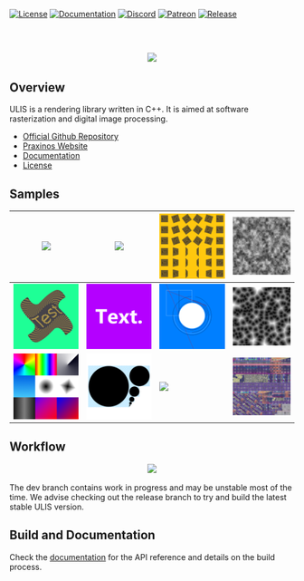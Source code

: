 [![License](https://img.shields.io/badge/License-Read_EULA-black)](#)
[![Documentation](https://img.shields.io/badge/Documentation-Visit-yellow)](https://praxinos.coop/Documentation/ULIS/Developer/version/dev/html/)
[![Discord](https://img.shields.io/discord/639891086369882112?label=Discord&style=flat&logo=Discord&logoColor=whitesmoke&color=mediumslateblue)](https://discordapp.com/invite/gEd6pj7)
[![Patreon](https://img.shields.io/badge/Patreon-Donate-tomato.svg?style=flat&logo=Patreon)](https://www.patreon.com/praxinos)
[![Release](https://img.shields.io/github/release/Praxinos/ULIS.svg)](https://github.com/Praxinos/ULIS/releases)

## 
<br>

<p align="center">
    <img src="meta/image/logo/github.png">
</p>

## Overview
ULIS is a rendering library written in C++. It is aimed at software rasterization and digital image processing.
- [Official Github Repository](https://github.com/Praxinos/ULIS)
- [Praxinos Website](https://praxinos.coop/)
- [Documentation](https://praxinos.coop/Documentation/ULIS/Developer/version/dev/html/)
- [License](LICENSE.md)

## Samples
![](meta/image/sample/BlendNormals.png) | ![](meta/image/sample/Unicode.png) | ![](meta/image/sample/Transforms.png) | ![](meta/image/sample/BrownianNoise.png)
---- | ---- | ---- | ----
![](meta/image/sample/BezierDeform.png) | ![](meta/image/sample/Text.png) | ![](meta/image/sample/Raster.png) | ![](meta/image/sample/VoronoiNoise.png) |
![](meta/image/sample/Gradient.png) | ![](meta/image/sample/MipMap.png) | ![](meta/image/sample/RasterText.png) | ![](meta/image/sample/All.png)

## Workflow
<p align="center">
    <img src="meta/git/workflow.png">
</p>
The dev branch contains work in progress and may be unstable most of the time. We advise checking out the release branch to try and build the latest stable ULIS version.

## Build and Documentation
Check the [documentation](https://praxinos.coop/Documentation/ULIS/Developer/version/dev/html/) for the API reference and details on the build process.  
